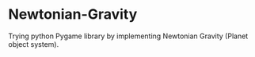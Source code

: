 # Newtonian-Gravity
Trying python Pygame library by implementing Newtonian Gravity (Planet object system).
